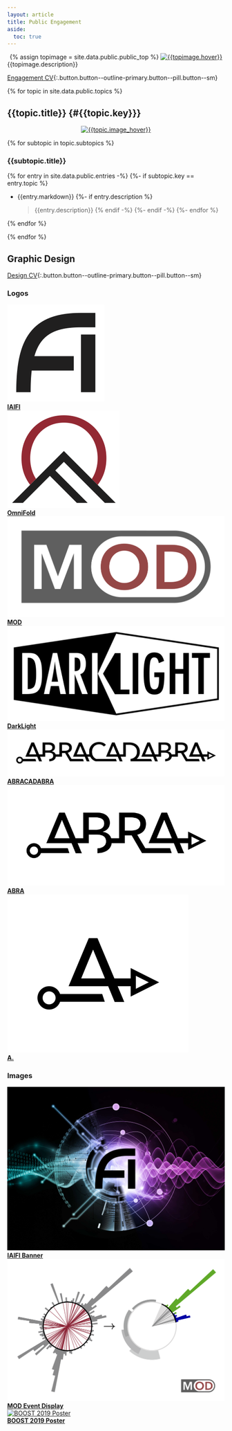 ```yaml
---
layout: article
title: Public Engagement
aside:
  toc: true
---
```


<center>
{% assign topimage = site.data.public.public_top %}
<a href="{{topimage.image_url}}">
<img class="image-h image-h--xl rounded" src="{{topimage.image}}" title="{{topimage.hover}}"/>
</a>
</center>
{{topimage.description}}

[Engagement CV](cv#public-engagement){:.button.button--outline-primary.button--pill.button--sm}


{% for topic in site.data.public.topics %}
## {{topic.title}} {#{{topic.key}}}

<center>
<a href="{{topic.image_url}}">
<img class="image-h image-h--xl rounded" src="{{topic.image}}" title="{{topic.image_hover}}"/>
</a>
</center>

{% for subtopic in topic.subtopics %}

### {{subtopic.title}}

{% for entry in site.data.public.entries -%}
{%- if subtopic.key == entry.topic %}
  * {{entry.markdown}}
    {%- if entry.description %}
     > {{entry.description}} {% endif -%}
{%- endif -%}
{%- endfor %}

{% endfor %}

{% endfor %}



## Graphic Design

[Design CV](cv#graphic-design){:.button.button--outline-primary.button--pill.button--sm}

### Logos

<div class="grid-container">
  <div class="grid grid--py-3">
    <div class="cell cell--3">
          <a href="design/jthaler_IAIFI_Logo.pdf">
            <img class="image-h image-h--xs" src="design/jthaler_IAIFI_Logo.png" title="IAIFI Logo"/>
          <br>
              <b>IAIFI</b>
          </a>
    </div>
    <div class="cell cell--3">
          <a href="design/jthaler_OmniFold_Logo.pdf">
            <img class="image-h image-h--xs" src="design/jthaler_OmniFold_Logo.png" title="OmniFold Logo"/>
          <br>
              <b>OmniFold</b>
          </a>
    </div>
    <div class="cell cell--3">
          <a href="design/jthaler_MOD_Logo.pdf">
            <img class="image-h image-h--xs" src="design/jthaler_MOD_Logo.png" title="MOD"/>
          <br>
              <b>MOD</b>
          </a>
    </div>
    <div class="cell cell--3">
          <a href="design/jthaler_DarkLight_Logo.pdf">
            <img class="image-h image-h--xs" src="design/jthaler_DarkLight_Logo.png" title="DarkLight Logo"/>
          <br>
              <b>DarkLight</b>
          </a>
    </div>
    <div class="cell cell--6">
          <a href="design/jthaler_ABRALogo_Large.pdf">
            <img class="image-h image-h--xs" src="design/jthaler_ABRALogo_Large.png" title="ABRACADABRA"/>
          <br>
              <b>ABRACADABRA</b>
          </a>
    </div>
    <div class="cell cell--3">
          <a href="design/jthaler_ABRALogo_Medium.pdf">
            <img class="image-h image-h--xs" src="design/jthaler_ABRALogo_Medium.png" title="ABRA"/>
          <br>
              <b>ABRA</b>
          </a>
    </div>
    <div class="cell cell--3">
          <a href="design/jthaler_ABRALogo_Small.pdf">
            <img class="image-h image-h--xs" src="design/jthaler_ABRALogo_Small.png" title="A."/>
          <br>
              <b>A.</b>
          </a>
    </div>
  </div>
</div>


### Images


<div class="grid-container">
  <div class="grid grid--py-3">
    <div class="cell cell--4">
          <a href="design/jthaler_IAIFI_Banner.jpg">
            <img class="image-h image-h--sm" src="design/jthaler_IAIFI_Banner.jpg" title="[IAIFI Banner"/>
          <br>
              <b>IAIFI Banner</b>
          </a>
    </div>
    <div class="cell cell--4">
          <a href="design/jthaler_MOD_EventDisplay.pdf">
            <img class="image-h image-h--sm" src="design/jthaler_MOD_EventDisplay.png" title="MOD Event"/>
          <br>
              <b>MOD Event Display</b>
          </a>
    </div>
    <div class="cell cell--4">
          <a href="design/jthaler_BOOST2019_Poster.pdf">
            <img class="image-h image-h--sm" src="design/jthaler_BOOST2019_Poster.png" title="BOOST 2019 Poster"/>
          <br>
              <b>BOOST 2019 Poster</b>
          </a>
    </div>

  </div>
</div>

